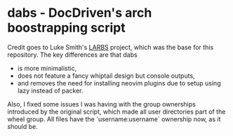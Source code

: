 # dabs - DocDriven's arch boostrapping script

Credit goes to Luke Smith's [LARBS](https://github.com/LukeSmithxyz/LARBS) project, which was the base for this repository. The key differences are that dabs
* is more minimalistic,
* does not feature a fancy whiptail design but console outputs,
* and removes the need for installing neovim plugins due to
setup using lazy instead of packer.

Also, I fixed some issues I was having with the group ownerships introduced by the original script, which made all user directories part of the wheel group. All files have the ´username:username´ ownership now, as it should be.

